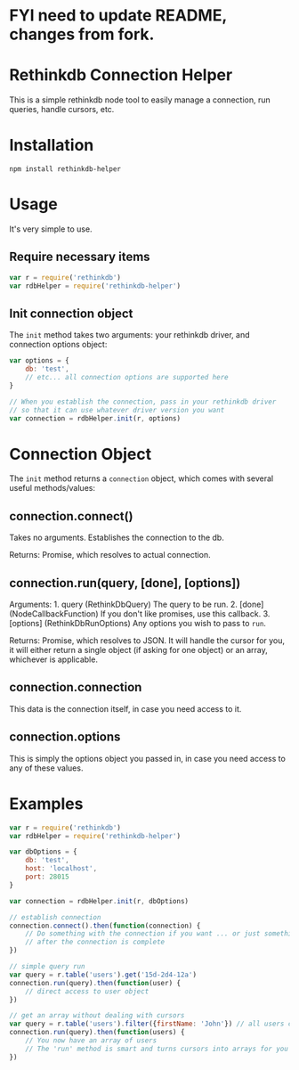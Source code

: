 # FYI need to update README, changes from fork.

# Rethinkdb Connection Helper

This is a simple rethinkdb node tool to easily manage a connection, run queries, handle cursors, etc.

# Installation

    npm install rethinkdb-helper

# Usage

It's very simple to use.

## Require necessary items

```javascript
var r = require('rethinkdb')
var rdbHelper = require('rethinkdb-helper')
```

## Init connection object

The `init` method takes two arguments: your rethinkdb driver, and connection options object:

```javascript
var options = {
    db: 'test',
    // etc... all connection options are supported here
}

// When you establish the connection, pass in your rethinkdb driver
// so that it can use whatever driver version you want
var connection = rdbHelper.init(r, options)
```

# Connection Object

The `init` method returns a `connection` object, which comes with several useful methods/values:

## connection.connect()

Takes no arguments. Establishes the connection to the db.

Returns: Promise, which resolves to actual connection.

## connection.run(query, [done], [options])

Arguments:
    1. query (RethinkDbQuery) The query to be run.
    2. [done] \(NodeCallbackFunction) If you don't like promises, use this callback.
    3. [options] \(RethinkDbRunOptions) Any options you wish to pass to `run`.

Returns: Promise, which resolves to JSON. It will handle the cursor for you, it will either return a single object (if asking for one object) or an array, whichever is applicable.

## connection.connection

This data is the connection itself, in case you need access to it.

## connection.options

This is simply the options object you passed in, in case you need access to any of these values.

# Examples

```javascript
var r = require('rethinkdb')
var rdbHelper = require('rethinkdb-helper')

var dbOptions = {
    db: 'test',
    host: 'localhost',
    port: 28015
}

var connection = rdbHelper.init(r, dbOptions)

// establish connection
connection.connect().then(function(connection) {
    // Do something with the connection if you want ... or just something
    // after the connection is complete
})

// simple query run
var query = r.table('users').get('15d-2d4-12a')
connection.run(query).then(function(user) {
    // direct access to user object
})

// get an array without dealing with cursors
var query = r.table('users').filter({firstName: 'John'}) // all users called John
connection.run(query).then(function(users) {
    // You now have an array of users
    // The 'run' method is smart and turns cursors into arrays for you
})
```
